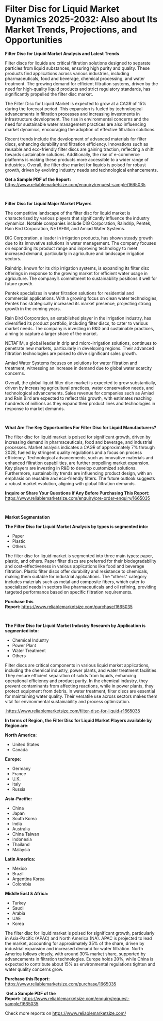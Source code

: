<p><h1>Filter Disc for Liquid Market Dynamics 2025-2032: Also about Its Market Trends, Projections, and Opportunities</h1></p><p><strong>Filter Disc for Liquid Market Analysis and Latest Trends</strong></p>
<p><p>Filter discs for liquids are critical filtration solutions designed to separate particles from liquid substances, ensuring high purity and quality. These products find applications across various industries, including pharmaceuticals, food and beverage, chemical processing, and water treatment. The growing demand for efficient filtration systems, driven by the need for high-quality liquid products and strict regulatory standards, has significantly propelled the filter disc market.</p><p>The Filter Disc for Liquid Market is expected to grow at a CAGR of 15% during the forecast period. This expansion is fueled by technological advancements in filtration processes and increasing investments in infrastructure development. The rise in environmental concerns and the need for sustainable water management practices are also influencing market dynamics, encouraging the adoption of effective filtration solutions.</p><p>Recent trends include the development of advanced materials for filter discs, enhancing durability and filtration efficiency. Innovations such as reusable and eco-friendly filter discs are gaining traction, reflecting a shift towards sustainable solutions. Additionally, the rise of e-commerce platforms is making these products more accessible to a wider range of industries. Overall, the filter disc market for liquids is poised for robust growth, driven by evolving industry needs and technological enhancements.</p></p>
<p><strong>Get a Sample PDF of the Report:&nbsp;</strong> <a href="https://www.reliablemarketsize.com/enquiry/request-sample/1665035?utm_campaign=1197&utm_medium=2&utm_source=Github&utm_content=ia&utm_term=08032025&utm_id=filter-disc-for-liquid">https://www.reliablemarketsize.com/enquiry/request-sample/1665035</a></p>
<p>&nbsp;</p>
<p><strong>Filter Disc for Liquid Major Market Players</strong></p>
<p><p>The competitive landscape of the filter disc for liquid market is characterized by various players that significantly influence the industry dynamics. Notable companies include DIG Corporation, Raindrip, Pentek, Rain Bird Corporation, NETAFIM, and Amiad Water Systems. </p><p>DIG Corporation, a leader in irrigation products, has shown steady growth due to its innovative solutions in water management. The company focuses on expanding its product range and improving technology to meet increased demand, particularly in agriculture and landscape irrigation sectors. </p><p>Raindrip, known for its drip irrigation systems, is expanding its filter disc offerings in response to the growing market for efficient water usage in agriculture. The company’s commitment to sustainability positions it well for future growth. </p><p>Pentek specializes in water filtration solutions for residential and commercial applications. With a growing focus on clean water technologies, Pentek has strategically increased its market presence, projecting strong growth in the coming years. </p><p>Rain Bird Corporation, an established player in the irrigation industry, has diversified its product portfolio, including filter discs, to cater to various market needs. The company is investing in R&D and sustainable practices, aiming to capture a larger share of the market. </p><p>NETAFIM, a global leader in drip and micro-irrigation solutions, continues to penetrate new markets, particularly in developing regions. Their advanced filtration technologies are poised to drive significant sales growth.</p><p>Amiad Water Systems focuses on solutions for water filtration and treatment, witnessing an increase in demand due to global water scarcity concerns. </p><p>Overall, the global liquid filter disc market is expected to grow substantially, driven by increasing agricultural practices, water conservation needs, and technological advancements. Sales revenue for companies such as Amiad and Rain Bird are expected to reflect this growth, with estimates reaching hundreds of millions as they expand their product lines and technologies in response to market demands.</p></p>
<p>&nbsp;</p>
<p><strong>What Are The Key Opportunities For Filter Disc for Liquid Manufacturers?</strong></p>
<p><p>The filter disc for liquid market is poised for significant growth, driven by increasing demand in pharmaceuticals, food and beverage, and industrial processes. Market analysis indicates a CAGR of approximately 7% through 2028, fueled by stringent quality regulations and a focus on process efficiency. Technological advancements, such as innovative materials and enhanced filtration capabilities, are further propelling market expansion. Key players are investing in R&D to develop customized solutions. Furthermore, sustainability trends are influencing product design, with an emphasis on reusable and eco-friendly filters. The future outlook suggests a robust market evolution, aligning with global filtration demands.</p></p>
<p><strong>Inquire or Share Your Questions If Any Before Purchasing This Report:</strong> <a href="https://www.reliablemarketsize.com/enquiry/pre-order-enquiry/1665035?utm_campaign=1197&utm_medium=2&utm_source=Github&utm_content=ia&utm_term=08032025&utm_id=filter-disc-for-liquid">https://www.reliablemarketsize.com/enquiry/pre-order-enquiry/1665035</a></p>
<p>&nbsp;</p>
<p><strong>Market Segmentation</strong></p>
<p><strong>The Filter Disc for Liquid Market Analysis by types is segmented into:</strong></p>
<p><ul><li>Paper</li><li>Plastic</li><li>Others</li></ul></p>
<p><p>The filter disc for liquid market is segmented into three main types: paper, plastic, and others. Paper filter discs are preferred for their biodegradability and cost-effectiveness in various applications like food and beverage filtration. Plastic filter discs offer durability and resistance to chemicals, making them suitable for industrial applications. The "others" category includes materials such as metal and composite fibers, which cater to specialized needs in sectors like pharmaceuticals and oil refining, providing targeted performance based on specific filtration requirements.</p></p>
<p><strong>Purchase this Report:&nbsp;</strong><a href="https://www.reliablemarketsize.com/purchase/1665035?utm_campaign=1197&utm_medium=2&utm_source=Github&utm_content=ia&utm_term=08032025&utm_id=filter-disc-for-liquid">https://www.reliablemarketsize.com/purchase/1665035</a></p>
<p>&nbsp;</p>
<p><strong>The Filter Disc for Liquid Market Industry Research by Application is segmented into:</strong></p>
<p><ul><li>Chemical Industry</li><li>Power Plant</li><li>Water Treatment</li><li>Others</li></ul></p>
<p><p>Filter discs are critical components in various liquid market applications, including the chemical industry, power plants, and water treatment facilities. They ensure efficient separation of solids from liquids, enhancing operational efficiency and product purity. In the chemical industry, they prevent contaminants from affecting reactions, while in power plants, they protect equipment from debris. In water treatment, filter discs are essential for maintaining water quality. Their versatile use across sectors makes them vital for environmental sustainability and process optimization.</p></p>
<p><a href="https://www.reliablemarketsize.com/filter-disc-for-liquid-r1665035?utm_campaign=1197&utm_medium=2&utm_source=Github&utm_content=ia&utm_term=08032025&utm_id=filter-disc-for-liquid">&nbsp;https://www.reliablemarketsize.com/filter-disc-for-liquid-r1665035</a></p>
<p><strong>In terms of Region, the Filter Disc for Liquid Market Players available by Region are:</strong></p>
<p>
    <p> <strong> North America: </strong>
        <ul>
            <li>United States</li>
            <li>Canada</li>
        </ul>
        </p> 
    <p> <strong> Europe: </strong>
        <ul>
            <li>Germany</li>
            <li>France</li>
            <li>U.K.</li>
            <li>Italy</li>
            <li>Russia</li>
        </ul>
        </p> 
    <p> <strong> Asia-Pacific: </strong>
        <ul>
            <li>China</li>
            <li>Japan</li>
            <li>South Korea</li>
            <li>India</li>
            <li>Australia</li>
            <li>China Taiwan</li>
            <li>Indonesia</li>
            <li>Thailand</li>
            <li>Malaysia</li>
        </ul>
        </p> 
    <p> <strong> Latin America: </strong>
        <ul>
            <li>Mexico</li>
            <li>Brazil</li>
            <li>Argentina Korea</li>
            <li>Colombia</li>
        </ul>
        </p> 
    <p> <strong> Middle East & Africa: </strong>
        <ul>
            <li>Turkey</li>
            <li>Saudi</li>
            <li>Arabia</li>
            <li>UAE</li>
            <li>Korea</li>
        </ul>
    </p>
    </p>
<p><p>The filter disc for liquid market is poised for significant growth, particularly in Asia-Pacific (APAC) and North America (NA). APAC is projected to lead the market, accounting for approximately 35% of the share, driven by industrial expansion and increased demand for water filtration. North America follows closely, with around 30% market share, supported by advancements in filtration technologies. Europe holds 20%, while China is expected to contribute about 15% as environmental regulations tighten and water quality concerns grow.</p></p>
<p><strong>Purchase this Report: </strong><a href="https://www.reliablemarketsize.com/purchase/1665035?utm_campaign=1197&utm_medium=2&utm_source=Github&utm_content=ia&utm_term=08032025&utm_id=filter-disc-for-liquid">https://www.reliablemarketsize.com/purchase/1665035</a></p>
<p>&nbsp;<strong>Get a Sample PDF of the Report:&nbsp;&nbsp;</strong><a href="https://www.reliablemarketsize.com/enquiry/request-sample/1665035?utm_campaign=1197&utm_medium=2&utm_source=Github&utm_content=ia&utm_term=08032025&utm_id=filter-disc-for-liquid">https://www.reliablemarketsize.com/enquiry/request-sample/1665035</a></p>
<p><strong></strong></p>
<p>Check more reports on <a href="https://www.reliablemarketsize.com/?utm_campaign=1197&utm_medium=2&utm_source=Github&utm_content=ia&utm_term=08032025&utm_id=filter-disc-for-liquid">https://www.reliablemarketsize.com/</a></p>
